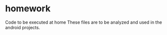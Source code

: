 # homework
Code to be executed at home
These files are to be analyzed and used in the android projects.
